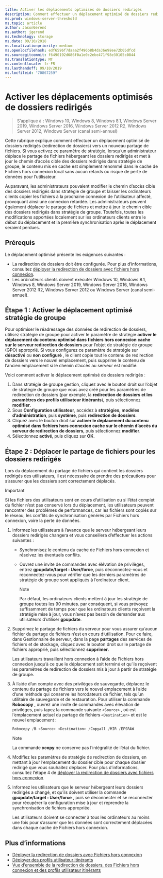 ```yaml
---
title: Activer les déplacements optimisés de dossiers redirigés
description: Comment effectuer un déplacement optimisé de dossiers redirigés vers un nouveau partage de fichiers.
ms.prod: windows-server-threshold
ms.topic: article
author: JasonGerend
ms.author: jgerend
ms.technology: storage
ms.date: 09/10/2018
ms.localizationpriority: medium
ms.openlocfilehash: edf6596f7daaa2f496b8b4da36e98ee72b05dfcd
ms.sourcegitcommit: f6490192d686f0a1e0c2ebe471f98e30105c0844
ms.translationtype: MT
ms.contentlocale: fr-FR
ms.lasthandoff: 09/10/2019
ms.locfileid: "70867259"
---
```

# <a name="enable-optimized-moves-of-redirected-folders"></a>Activer les déplacements optimisés de dossiers redirigés

>S’applique à : Windows 10, Windows 8, Windows 8.1, Windows Server 2019, Windows Server 2016, Windows Server 2012 R2, Windows Server 2012, Windows Server (canal semi-annuel)

Cette rubrique explique comment effectuer un déplacement optimisé de dossiers redirigés (redirection de dossiers) vers un nouveau partage de fichiers. Si vous activez ce paramètre de stratégie, lorsqu’un administrateur déplace le partage de fichiers hébergeant les dossiers redirigés et met à jour le chemin d’accès cible des dossiers redirigés dans stratégie de groupe, le contenu mis en cache est simplement renommé dans le cache de Fichiers hors connexion local sans aucun retards ou risque de perte de données pour l’utilisateur.

Auparavant, les administrateurs pouvaient modifier le chemin d’accès cible des dossiers redirigés dans stratégie de groupe et laisser les ordinateurs clients copier les fichiers à la prochaine connexion de l’utilisateur affecté, provoquant ainsi une connexion retardée. Les administrateurs peuvent également déplacer le partage de fichiers et mettre à jour le chemin cible des dossiers redirigés dans stratégie de groupe. Toutefois, toutes les modifications apportées localement sur les ordinateurs clients entre le début du déplacement et la première synchronisation après le déplacement seraient perdues.

## <a name="prerequisites"></a>Prérequis

Le déplacement optimisé présente les exigences suivantes :

- La redirection de dossiers doit être configurée. Pour plus d’informations, consultez [déployer la redirection de dossiers avec fichiers hors connexion](deploy-folder-redirection.md).
- Les ordinateurs clients doivent exécuter Windows 10, Windows 8.1, Windows 8, Windows Server 2019, Windows Server 2016, Windows Server 2012 R2, Windows Server 2012 ou Windows Server (canal semi-annuel).

## <a name="step-1-enable-optimized-move-in-group-policy"></a>Étape 1 : Activer le déplacement optimisé stratégie de groupe

Pour optimiser le réadressage des données de redirection de dossiers, utilisez stratégie de groupe pour activer le paramètre de stratégie **activer le déplacement du contenu optimisé dans fichiers hors connexion cache sur le serveur redirection de dossiers** pour l’objet de stratégie de groupe (GPO) approprié. Si vous configurez ce paramètre de stratégie sur **désactivé** ou **non configuré** , le client copie tout le contenu de redirection de dossiers vers le nouvel emplacement, puis supprime le contenu de l’ancien emplacement si le chemin d’accès au serveur est modifié.

Voici comment activer le déplacement optimisé de dossiers redirigés :

1. Dans stratégie de groupe gestion, cliquez avec le bouton droit sur l’objet de stratégie de groupe que vous avez créé pour les paramètres de redirection de dossiers (par exemple, la **redirection de dossiers et les paramètres des profils utilisateur itinérants**), puis sélectionnez **modifier**.
2. Sous **Configuration utilisateur**, accédez à **stratégies**, **modèles d’administration**, puis **système**, puis **redirection de dossiers**.
3. Cliquez avec le bouton droit sur **activer le déplacement du contenu optimisé dans fichiers hors connexion cache sur le chemin d’accès du serveur de redirection de dossiers**, puis sélectionnez **modifier**.
4. Sélectionnez **activé**, puis cliquez sur **OK**.

## <a name="step-2-relocate-the-file-share-for-redirected-folders"></a>Étape 2 : Déplacer le partage de fichiers pour les dossiers redirigés

Lors du déplacement du partage de fichiers qui contient les dossiers redirigés des utilisateurs, il est nécessaire de prendre des précautions pour s’assurer que les dossiers sont correctement déplacés.

>[!IMPORTANT]
>Si les fichiers des utilisateurs sont en cours d’utilisation ou si l’état complet du fichier n’est pas conservé lors du déplacement, les utilisateurs peuvent rencontrer des problèmes de performances, car les fichiers sont copiés sur le réseau, les conflits de synchronisation générés par Fichiers hors connexion, voire la perte de données.

1. Informez les utilisateurs à l’avance que le serveur hébergeant leurs dossiers redirigés changera et vous conseillera d’effectuer les actions suivantes :

      - Synchronisez le contenu du cache de Fichiers hors connexion et résolvez les éventuels conflits.
      - Ouvrez une invite de commandes avec élévation de privilèges, entrez **gpupdate/target : User/force**, puis déconnectez-vous et reconnectez-vous pour vérifier que les derniers paramètres de stratégie de groupe sont appliqués à l’ordinateur client.

        >[!NOTE]
        >Par défaut, les ordinateurs clients mettent à jour les stratégie de groupe toutes les 90 minutes. par conséquent, si vous prévoyez suffisamment de temps pour que les ordinateurs clients reçoivent la stratégie mise à jour, vous n’avez pas besoin de demander aux utilisateurs d’utiliser **gpupdate**.
2. Supprimez le partage de fichiers du serveur pour vous assurer qu’aucun fichier du partage de fichiers n’est en cours d’utilisation. Pour ce faire, dans Gestionnaire de serveur, dans la page **partages** des services de fichiers et de stockage, cliquez avec le bouton droit sur le partage de fichiers approprié, puis sélectionnez **supprimer**.

    Les utilisateurs travaillent hors connexion à l’aide de Fichiers hors connexion jusqu’à ce que le déplacement soit terminé et qu’ils reçoivent les paramètres de redirection de dossiers mis à jour à partir de stratégie de groupe.

3. À l’aide d’un compte avec des privilèges de sauvegarde, déplacez le contenu du partage de fichiers vers le nouvel emplacement à l’aide d’une méthode qui conserve les horodateurs de fichier, tels qu’un utilitaire de sauvegarde et de restauration. Pour utiliser la commande **Robocopy** , ouvrez une invite de commandes avec élévation de privilèges, puis tapez la commande suivante ```<Source>``` , où est l’emplacement actuel du partage de fichiers ```<Destination>``` et est le nouvel emplacement :

    ```PowerShell
    Robocopy /B <Source> <Destination> /Copyall /MIR /EFSRAW
    ```

    >[!NOTE]
    >La commande **xcopy** ne conserve pas l’intégralité de l’état du fichier.
4. Modifiez les paramètres de stratégie de redirection de dossiers, en mettant à jour l’emplacement du dossier cible pour chaque dossier redirigé que vous souhaitez déplacer. Pour plus d’informations, consultez l’étape 4 de [déployer la redirection de dossiers avec fichiers hors connexion](deploy-folder-redirection.md).
5. Informez les utilisateurs que le serveur hébergeant leurs dossiers redirigés a changé, et qu’ils doivent utiliser la commande **gpupdate/target : User/force** , puis se déconnecter et se reconnecter pour récupérer la configuration mise à jour et reprendre la synchronisation de fichiers appropriée.

    Les utilisateurs doivent se connecter à tous les ordinateurs au moins une fois pour s’assurer que les données sont correctement déplacées dans chaque cache de Fichiers hors connexion.

## <a name="more-information"></a>Plus d’informations

* [Déployer la redirection de dossiers avec Fichiers hors connexion](deploy-folder-redirection.md)
* [Déployer des profils utilisateur itinérants](deploy-roaming-user-profiles.md)
* [Vue d’ensemble de la redirection de dossiers, des Fichiers hors connexion et des profils utilisateur itinérants](folder-redirection-rup-overview.md)